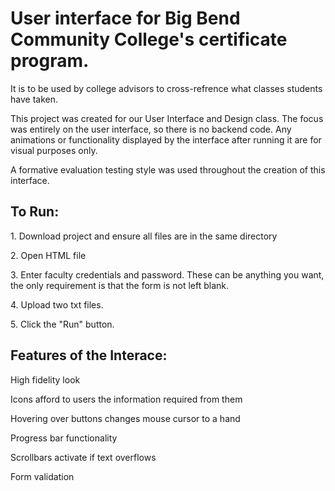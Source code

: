 <h1>User interface for Big Bend Community College's certificate program. </h2>
It is to be used by college advisors to cross-refrence what classes students have taken. 

This project was created for our User Interface and Design class. The focus was entirely on the user interface, so there is no backend code. Any animations or functionality displayed by the interface after running it are for visual purposes only. 

A formative evaluation testing style was used throughout the creation of this interface. 

<h2>To Run:</h2>
<p>1. Download project and ensure all files are in the same directory</p>
<p>2. Open HTML file</p>
<p>3. Enter faculty credentials and password. These can be anything you want, the only requirement is that the form is not left blank.</p>
<p>4. Upload two txt files.</p> 
<p>5. Click the "Run" button.</p>

<h2>Features of the Interace:</h2>
  <p>High fidelity look</p>
  <p>Icons afford to users the information required from them</p>
  <p>Hovering over buttons changes mouse cursor to a hand</p>
  <p>Progress bar functionality</p>  
  <p>Scrollbars activate if text overflows</p>
  <p>Form validation</p> 




